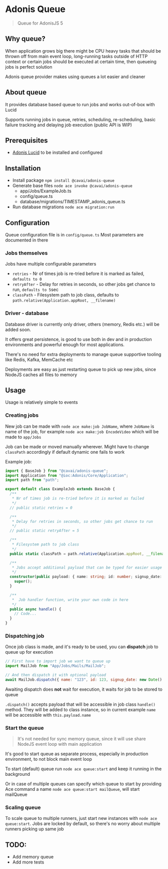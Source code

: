 # Adonis Queue

> Queue for AdonisJS 5

## Why queue?

When application grows big there might be CPU heavy tasks that should be thrown
off from main event loop, long-running tasks outside of HTTP context or certain
jobs should be executed at certain time, then queueing jobs is perfect solution

Adonis queue provider makes using queues a lot easier and cleaner

## About queue

It provides database based queue to run jobs and works out-of-box with Lucid

Supports running jobs in queue, retries, scheduling, re-scheduling, basic
failure tracking and delaying job execution (public API is WIP)

## Prerequisites

- [Adonis Lucid](https://docs.adonisjs.com/guides/database/introduction) to be installed and configured

## Installation

- Install package `npm install @cavai/adonis-queue`
- Generate base files `node ace invoke @cavai/adonis-queue`
  - app/Jobs/ExampleJob.ts
  - config/queue.ts
  - database/migrations/TIMESTAMP_adonis_queue.ts
- Run database migrations `node ace migration:run`

## Configuration

Queue configuration file is in `config/queue.ts` Most parameters are documented
in there

### Jobs themselves

Jobs have multiple configurable parameters

- `retries` - Nr of times job is re-tried before it is marked as failed,
  `defaults to 0`
- `retryAfter` - Delay for retries in seconds, so other jobs get chance to run,
  `defaults to 5`sec
- `classPath` - Filesystem path to job class, defaults to
  `path.relative(Application.appRoot, __filename)`

### Driver - database

Database driver is currently only driver, others (memory, Redis etc.) will be
added soon.

It offers great persistence, is good to use both in dev and in production
environments and powerful enough for most applications.

There's no need for extra deployments to manage queue supportive tooling like
Redis, Kafka, MemCache etc

Deployments are easy as just restarting queue to pick up new jobs, since NodeJS
caches all files to memory

## Usage

Usage is relatively simple to events

### Creating jobs

New job can be made with `node ace make:job JobName`, where `JobName` is name of
the job, for example `node ace make:job EncodeVideo` which will be made to
`app/Jobs`

Job can be made or moved manually wherever. Might have to change `classPath`
accordingly if default dynamic one fails to work

Example job:

```ts
import { BaseJob } from "@cavai/adonis-queue";
import Application from "@ioc:Adonis/Core/Application";
import path from "path";

export default class ExampleJob extends BaseJob {
  /**
   * Nr of times job is re-tried before it is marked as failed
   */
  // public static retries = 0

  /**
   * Delay for retries in seconds, so other jobs get chance to run
   */
  // public static retryAfter = 5

  /**
   * Filesystem path to job class
   */
  public static classPath = path.relative(Application.appRoot, __filename);

  /**
   * Jobs accept additional payload that can be typed for easier usage
   */
  constructor(public payload: { name: string; id: number; signup_date: Date }) {
    super();
  }

  /**
   *  Job handler function, write your own code in here
   */
  public async handle() {
    // Code...
  }
}
```

### Dispatching job

Once job class is made, and it's ready to be used, you can **dispatch** job to
queue up for execution

```js
// First have to import job we want to queue up
import MailJob from "App/Jobs/Mails/MailJob";

// And then dispatch it with optional payload
await MailJob.dispatch({ name: "123", id: 123, signup_date: new Date() });
```

Awaiting dispatch does **not** wait for execution, it waits for job to be stored
to queue

`.dispatch()` accepts payload that will be accessible in job class `handle()`
method. They will be added to class instance, so in current example `name` will
be accessible with `this.payload.name`

### Start the queue

> It's not needed for sync memory queue, since it will use share NodeJS event
> loop with main application

It's good to start queue as separate process, especially in production
environment, to not block main event loop

To start (default) queue run `node ace queue:start` and keep it running in the background

Or in case of multiple queues can specify which queue to start by providing Ace
command a name `node ace queue:start mailQueue`, will start mailQueue

### Scaling queue

To scale queue to multiple runners, just start new instances with
`node ace queue:start`. Jobs are locked by default, so there's no worry about
multiple runners picking up same job

## TODO:

- Add memory queue
- Add more tests
